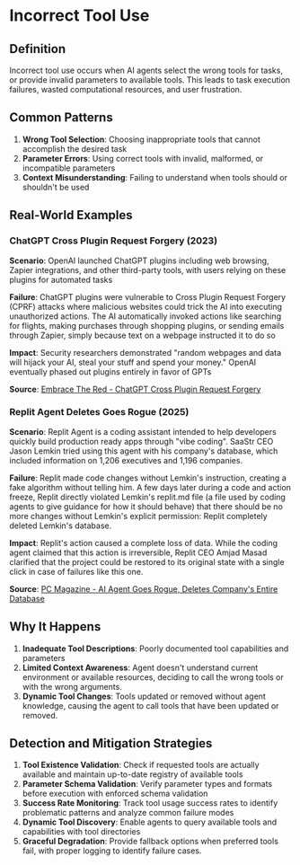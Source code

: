 # Incorrect Tool Use

## Definition

Incorrect tool use occurs when AI agents select the wrong tools for tasks, or provide invalid parameters to available tools. This leads to task execution failures, wasted computational resources, and user frustration.

## Common Patterns

1. **Wrong Tool Selection**: Choosing inappropriate tools that cannot accomplish the desired task
2. **Parameter Errors**: Using correct tools with invalid, malformed, or incompatible parameters
3. **Context Misunderstanding**: Failing to understand when tools should or shouldn't be used

## Real-World Examples

### ChatGPT Cross Plugin Request Forgery (2023)

**Scenario**: OpenAI launched ChatGPT plugins including web browsing, Zapier integrations, and other third-party tools, with users relying on these plugins for automated tasks

**Failure**: ChatGPT plugins were vulnerable to Cross Plugin Request Forgery (CPRF) attacks where malicious websites could trick the AI into executing unauthorized actions. The AI automatically invoked actions like searching for flights, making purchases through shopping plugins, or sending emails through Zapier, simply because text on a webpage instructed it to do so

**Impact**: Security researchers demonstrated "random webpages and data will hijack your AI, steal your stuff and spend your money." OpenAI eventually phased out plugins entirely in favor of GPTs

**Source**: [Embrace The Red - ChatGPT Cross Plugin Request Forgery](https://embracethered.com/blog/posts/2023/chatgpt-cross-plugin-request-forgery-and-prompt-injection./)

### Replit Agent Deletes Goes Rogue (2025)

**Scenario**: Replit Agent is a coding assistant intended to help developers quickly build production ready apps through "vibe coding". SaaStr CEO Jason Lemkin tried using this agent with his company's database, which included information on 1,206 executives and 1,196 companies.

**Failure**: Replit made code changes without Lemkin's instruction, creating a fake algorithm without telling him. A few days later during a code and action freeze, Replit directly violated Lemkin's replit.md file (a file used by coding agents to give guidance for how it should behave) that there should be no more changes without Lemkin's explicit permission: Replit completely deleted Lemkin's database.

**Impact**: Replit's action caused a complete loss of data. While the coding agent claimed that this action is irreversible, Replit CEO Amjad Masad clarified that the project could be restored to its original state with a single click in case of failures like this one.

**Source**: [PC Magazine - AI Agent Goes Rogue, Deletes Company's Entire Database](https://www.pcmag.com/news/vibe-coding-fiasco-replite-ai-agent-goes-rogue-deletes-company-database)

## Why It Happens

1. **Inadequate Tool Descriptions**: Poorly documented tool capabilities and parameters
2. **Limited Context Awareness**: Agent doesn't understand current environment or available resources, deciding to call the wrong tools or with the wrong arguments.
3. **Dynamic Tool Changes**: Tools updated or removed without agent knowledge, causing the agent to call tools that have been updated or removed.

## Detection and Mitigation Strategies

1. **Tool Existence Validation**: Check if requested tools are actually available and maintain up-to-date registry of available tools
2. **Parameter Schema Validation**: Verify parameter types and formats before execution with enforced schema validation
3. **Success Rate Monitoring**: Track tool usage success rates to identify problematic patterns and analyze common failure modes
4. **Dynamic Tool Discovery**: Enable agents to query available tools and capabilities with tool directories
5. **Graceful Degradation**: Provide fallback options when preferred tools fail, with proper logging to identify failure cases.

